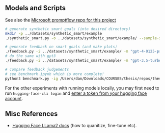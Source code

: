 ## Models and Scripts

See also the [Microsoft promptflow repo for this project](https://github.com/madiepev/aistudio-feedback-generation)

````bash
# generate synthetic smart goals (into desired directory)
mkdir -p ../datasets/synthetic_smart/example
./synthetic_smart.py -o ../datasets/synthetic_smart/example/ --sample-size 50 -m "gpt-4-0125-preview"

# generate feedback on smart goals (and make plots)
./feedback.py -i ../datasets/synthetic_smart/example/ -m "gpt-4-0125-preview"
# do the same with gpt3
./feedback.py -i ../datasets/synthetic_smart/example/ -m "gpt-3.5-turbo-0125"

# compare feedback judgements
# see benchmark.ipynb which is more complete!
python3 benchmark.py -ig /Users/dan/Downloads/COURSES/thesis/repos/thesis_app/datasets/synthetic_smart/v3/smart_goals.csv -i3 /Users/dan/Downloads/COURSES/thesis/repos/thesis_app/datasets/synthetic_smart/v3/feedback_gpt-3.5-turbo-0125__judged_gpt-4-0125-preview.csv -i4 /Users/dan/Downloads/COURSES/thesis/repos/thesis_app/datasets/synthetic_smart/v3/feedback_gpt-4-0125-preview__judged_gpt-4-0125-preview.csv
````

For the other experiments with running models locally, you may first need to run `hugging-face-cli login` and [enter a token from your hugging face account](https://huggingface.co/settings/tokens).


## Misc References
* [Hugging Face LLama2 docs](https://huggingface.co/docs/transformers/main/model_doc/llama2) (how to quanitize, fine-tune etc).